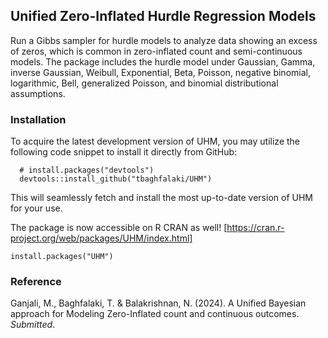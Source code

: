 ## Unified Zero-Inflated Hurdle Regression Models
Run a Gibbs sampler for hurdle models to analyze data showing an excess of zeros, which is common in zero-inflated count and semi-continuous models. The package includes the hurdle model under Gaussian, Gamma, inverse Gaussian, Weibull, Exponential, Beta, Poisson, negative binomial, logarithmic, Bell, generalized Poisson, and binomial distributional assumptions.


### Installation
To acquire the latest development version of UHM, you may utilize the following code snippet to install it directly from GitHub:

```
  # install.packages("devtools")
  devtools::install_github("tbaghfalaki/UHM")
```
This will seamlessly fetch and install the most up-to-date version of UHM for your use.

The package is now accessible on R CRAN as well! [https://cran.r-project.org/web/packages/UHM/index.html]
```
install.packages("UHM")
```

### Reference 
Ganjali, M., Baghfalaki, T. & Balakrishnan, N. (2024). A Unified Bayesian approach for Modeling Zero-Inflated count and continuous outcomes. *Submitted*.
